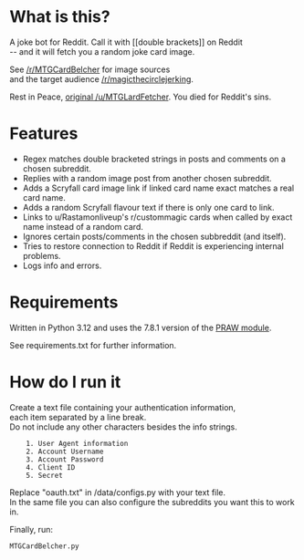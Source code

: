 # What is this?

A joke bot for Reddit. Call it with [[double brackets\]\] on Reddit\
-- and it will fetch you a random joke card image.

See [/r/MTGCardBelcher](https://www.reddit.com/r/MTGCardBelcher/) for image sources\
and the target audience [/r/magicthecirclejerking](https://www.reddit.com/r/magicthecirclejerking/).

Rest in Peace, [original /u/MTGLardFetcher](https://github.com/MTGLardFetcher/MTGLardFetcher). You died for Reddit's sins.

# Features

- Regex matches double bracketed strings in posts and comments on a chosen subreddit.
- Replies with a random image post from another chosen subreddit.
- Adds a Scryfall card image link if linked card name exact matches a real card name.
- Adds a random Scryfall flavour text if there is only one card to link.
- Links to u/Rastamonliveup's r/custommagic cards when called by exact name instead of a random card.
- Ignores certain posts/comments in the chosen subbreddit (and itself).
- Tries to restore connection to Reddit if Reddit is experiencing internal problems.
- Logs info and errors.

# Requirements

Written in Python 3.12 and uses the 7.8.1 version of the [PRAW module](https://praw.readthedocs.io/en/stable/).

See requirements.txt for further information.

# How do I run it

Create a text file containing your authentication information,\
each item separated by a line break.\
Do not include any other characters besides the info strings.

        1. User Agent information
        2. Account Username
        3. Account Password
        4. Client ID
        5. Secret

Replace "oauth.txt" in /data/configs.py with your text file.\
In the same file you can also configure the subreddits you want this to work in.

Finally, run:

    MTGCardBelcher.py 
